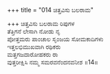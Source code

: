 +++
title = "014 ಚಿತ್ತವಿಸು ಬಲರಾಮ"

+++
ಚಿತ್ತವಿಸು ಬಲರಾಮ ರಿಪುಗಳ  
ತೆತ್ತಿಗನೆ ಲೇಸಾಗಿ ನೋಡು ನೃ  
ಪೋತ್ತಮರು ಪಾಂಚಾಲ ಸೃಂಜಯ ಸೋಮಕಾದಿಗಳು  
ಇತ್ತಲಭಿಮುಖವಾಗಿ ರಥಿಕರು  
ಮತ್ತಗಜದಾರೋಹಕರು ರಾ  
ವುತ್ತರೀಕ್ಷಿಸಿ ನಮ್ಮ ಸಮರವನೆಂದನವನೀಶ     ॥14॥